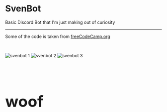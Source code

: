 # SvenBot
Basic Discord Bot that I'm just making out of curiosity
<hr>

<p>Some of the code is taken from <a href="https://www.youtube.com/watch?v=SPTfmiYiuok">freeCodeCamp.org</a></p>

<br> 

![svenbot 1](https://user-images.githubusercontent.com/91065258/160186011-3e35e3b7-c799-4f90-bc39-5f3637668d89.png)
![svenbot 2](https://user-images.githubusercontent.com/91065258/160186039-c7225e55-b01c-415d-be07-beae511a2778.png)
![svenbot 3](https://user-images.githubusercontent.com/91065258/160186048-79b16e6f-b294-4024-85ce-4ae128a8fb04.png)

<p style="font-size:50px"><br><b>woof</b></p>

